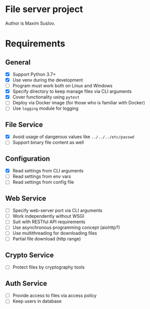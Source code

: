 
# File server project

Author is Maxim Suslov.

# Requirements

## General

- [x] Support Python 3.7+
- [x] Use venv during the development
- [ ] Program must work both on Linux and Windows
- [x] Specify directory to keep manage files via CLI arguments
- [x] Cover functionality using `pytest`
- [ ] Deploy via Docker image (for those who is familiar with Docker)
- [ ] Use `logging` module for logging

## File Service

- [x] Avoid usage of dangerous values like `../../../etc/passwd`
- [ ] Support binary file content as well

## Configuration

- [x] Read settings from CLI arguments
- [ ] Read settings from env vars
- [ ] Read settings from config file

## Web Service

- [ ] Specify web-server port via CLI arguments
- [ ] Work independently without WSGI
- [ ] Suit with RESTful API requirements
- [ ] Use asynchronous programming concept (aiohttp?)
- [ ] Use multithreading for downloading files
- [ ] Partial file download (http range)

## Crypto Service

- [ ] Protect files by cryptography tools

## Auth Service

- [ ] Provide access to files via access policy
- [ ] Keep users in database
